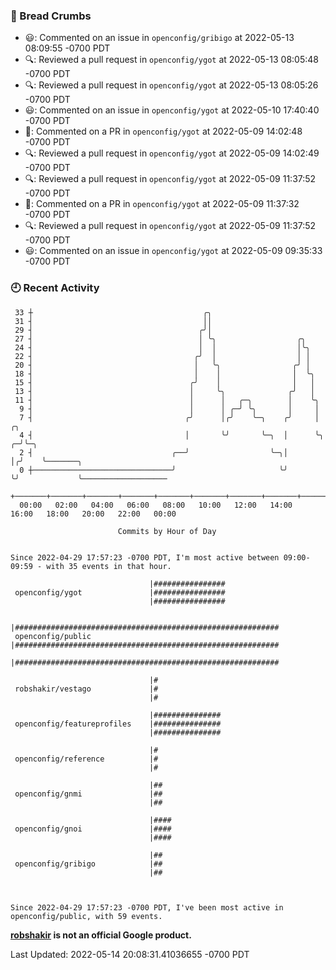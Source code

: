 ### 🍞 Bread Crumbs

 * 😃: Commented on an issue in `openconfig/gribigo` at 2022-05-13 08:09:55 -0700 PDT
 * 🔍: Reviewed a pull request in  `openconfig/ygot` at 2022-05-13 08:05:48 -0700 PDT
 * 🔍: Reviewed a pull request in  `openconfig/ygot` at 2022-05-13 08:05:26 -0700 PDT
 * 😃: Commented on an issue in `openconfig/ygot` at 2022-05-10 17:40:40 -0700 PDT
 * 💬: Commented on a PR in  `openconfig/ygot` at 2022-05-09 14:02:48 -0700 PDT
 * 🔍: Reviewed a pull request in  `openconfig/ygot` at 2022-05-09 14:02:49 -0700 PDT
 * 🔍: Reviewed a pull request in  `openconfig/ygot` at 2022-05-09 11:37:52 -0700 PDT
 * 💬: Commented on a PR in  `openconfig/ygot` at 2022-05-09 11:37:32 -0700 PDT
 * 🔍: Reviewed a pull request in  `openconfig/ygot` at 2022-05-09 11:37:52 -0700 PDT
 * 😃: Commented on an issue in `openconfig/ygot` at 2022-05-09 09:35:33 -0700 PDT

### 🕘 Recent Activity
```
 33 ┼                                      ╭╮
 31 ┤                                      ││
 29 ┤                                     ╭╯│
 27 ┤                                     │ ╰╮                  ╭╮
 24 ┤                                     │  │                  │╰╮
 22 ┤                                    ╭╯  │                  │ │
 20 ┤                                    │   ╰╮                ╭╯ │
 18 ┤                                    │    │                │  ╰╮
 15 ┤                                   ╭╯    │                │   │
 13 ┤                                   │     ╰╮              ╭╯   │
 11 ┤                                   │      │   ╭─╮        │    ╰╮
  9 ┤                                   │      │ ╭─╯ ╰╮       │     │
  7 ┤                                  ╭╯      │╭╯    ╰─╮    ╭╯     │    ╭╮
  4 ┤                                  │       ╰╯       ╰─╮  │      ╰╮ ╭─╯╰─╮
  2 ┤                               ╭──╯                  ╰─╮│       │╭╯    ╰───────╮
  0 ┼───────────────────────────────╯                       ╰╯       ╰╯             ╰───────────────────
    +───────+───────+───────+───────+───────+───────+───────+───────+───────+───────+───────+───────+────
  00:00   02:00   04:00   06:00   08:00   10:00   12:00   14:00   16:00   18:00   20:00   22:00   00:00   

						Commits by Hour of Day


Since 2022-04-29 17:57:23 -0700 PDT, I'm most active between 09:00-09:59 - with 35 events in that hour.

```



```
                               |################
 openconfig/ygot               |################
                               |################

                               |###########################################################
 openconfig/public             |###########################################################
                               |###########################################################

                               |#
 robshakir/vestago             |#
                               |#

                               |###############
 openconfig/featureprofiles    |###############
                               |###############

                               |#
 openconfig/reference          |#
                               |#

                               |##
 openconfig/gnmi               |##
                               |##

                               |####
 openconfig/gnoi               |####
                               |####

                               |##
 openconfig/gribigo            |##
                               |##



Since 2022-04-29 17:57:23 -0700 PDT, I've been most active in openconfig/public, with 59 events.

```
**[robshakir](mailto:robjs@google.com) is not an official Google product.**  


Last Updated: 2022-05-14 20:08:31.41036655 -0700 PDT
